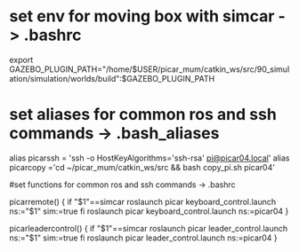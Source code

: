 # set env for moving box with simcar ->  .bashrc
export GAZEBO_PLUGIN_PATH="/home/$USER/picar_mum/catkin_ws/src/90_simulation/simulation/worlds/build":$GAZEBO_PLUGIN_PATH

# set aliases for common ros and ssh commands -> .bash_aliases
alias picarssh = 'ssh -o HostKeyAlgorithms='ssh-rsa' pi@picar04.local'
alias picarcopy ='cd ~/picar_mum/catkin_ws/src && bash copy_pi.sh picar04'

#set functions for common ros and ssh commands -> .bashrc 

picarremote() {
if "$1"==simcar
roslaunch picar keyboard_control.launch ns:="$1" sim:=true
fi
roslaunch picar keyboard_control.launch ns:=picar04
} 

picarleadercontrol() {
if "$1"==simcar
roslaunch picar leader_control.launch ns:="$1" sim:=true
fi
roslaunch picar leader_control.launch ns:=picar04
}






